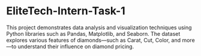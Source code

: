 # EliteTech-Intern-Task-1
This project demonstrates data analysis and visualization techniques using Python libraries such as Pandas, Matplotlib, and Seaborn. The dataset explores various features of diamonds—such as Carat, Cut, Color, and more—to understand their influence on diamond pricing.
